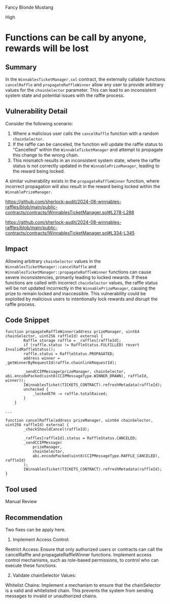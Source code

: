 Fancy Blonde Mustang

High

# Functions can be call by anyone, rewards will be lost

## Summary

In the `WinnablesTicketManager.sol` contract, the externally callable functions `cancelRaffle` and `propagateRaffleWinner` allow any user to provide arbitrary values for the `chainSelector` parameter. This can lead to an inconsistent system state and potential issues with the raffle process.

## Vulnerability Detail

Consider the following scenario: 
1. Where a malicious user calls the `cancelRaffle` function with a random `chainSelector`. 
2. If the raffle can be canceled, the function will update the raffle status to "Cancelled" within the `WinnableTicketManager` and attempt to propagate this change to the wrong chain. 
3. This mismatch results in an inconsistent system state, where the raffle status is not correctly updated in the `WinnablePrizeManager`, leading to the reward being locked. 


A similar vulnerability exists in the `propagateRaffleWinner` function, where incorrect propagation will also result in the reward being locked within the `WinnablePrizeManager`.

https://github.com/sherlock-audit/2024-08-winnables-raffles/blob/main/public-contracts/contracts/WinnablesTicketManager.sol#L278-L288

https://github.com/sherlock-audit/2024-08-winnables-raffles/blob/main/public-contracts/contracts/WinnablesTicketManager.sol#L334-L345

## Impact

Allowing arbitrary `chainSelector` values in the `WinnablesTicketManager::cancelRaffle` and `WinnablesTicketManager::propagateRaffleWinner` functions can cause severe inconsistencies, primarily leading to locked rewards. If these functions are called with incorrect `chainSelector` values, the raffle status will be not updated incorrectly in the `WinnablePrizeManager`, causing the prize to remain locked and inaccessible. This vulnerability could be exploited by malicious users to intentionally lock rewards and disrupt the raffle process.

## Code Snippet

```solidity
function propagateRaffleWinner(address prizeManager, uint64 chainSelector, uint256 raffleId) external {
        Raffle storage raffle = _raffles[raffleId];
        if (raffle.status != RaffleStatus.FULFILLED) revert InvalidRaffleStatus();
        raffle.status = RaffleStatus.PROPAGATED;
        address winner = _getWinnerByRequestId(raffle.chainlinkRequestId);

        _sendCCIPMessage(prizeManager, chainSelector, abi.encodePacked(uint8(CCIPMessageType.WINNER_DRAWN), raffleId, winner));
        IWinnablesTicket(TICKETS_CONTRACT).refreshMetadata(raffleId);
        unchecked {
            _lockedETH -= raffle.totalRaised;
        }
    }

...

function cancelRaffle(address prizeManager, uint64 chainSelector, uint256 raffleId) external { 
        _checkShouldCancel(raffleId);

        _raffles[raffleId].status = RaffleStatus.CANCELED;
        _sendCCIPMessage(
            prizeManager,
            chainSelector,
            abi.encodePacked(uint8(CCIPMessageType.RAFFLE_CANCELED), raffleId)
        );
        IWinnablesTicket(TICKETS_CONTRACT).refreshMetadata(raffleId);
}
```

## Tool used

Manual Review

## Recommendation
Two fixes can be apply here. 

1. Implement Access Control:

Restrict Access: Ensure that only authorized users or contracts can call the cancelRaffle and propagateRaffleWinner functions. Implement access control mechanisms, such as role-based permissions, to control who can execute these functions.

2. Validate chainSelector Values:

Whitelist Chains: Implement a mechanism to ensure that the chainSelector is a valid and whitelisted chain. This prevents the system from sending messages to invalid or unauthorized chains.